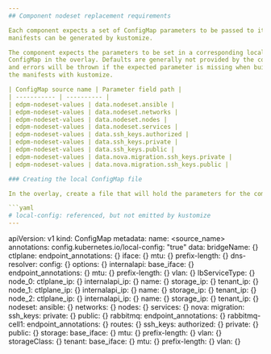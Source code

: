 ```yaml
---
## Component nodeset replacement requirements

Each component expects a set of ConfigMap parameters to be passed to it so that
manifests can be generated by kustomize.

The component expects the parameters to be set in a corresponding local
ConfigMap in the overlay. Defaults are generally not provided by the component,
and errors will be thrown if the expected parameter is missing when building
the manifests with kustomize.

| ConfigMap source name | Parameter field path |
| ----------- | ---------- |
| edpm-nodeset-values | data.nodeset.ansible |
| edpm-nodeset-values | data.nodeset.networks |
| edpm-nodeset-values | data.nodeset.nodes |
| edpm-nodeset-values | data.nodeset.services |
| edpm-nodeset-values | data.ssh_keys.authorized |
| edpm-nodeset-values | data.ssh_keys.private |
| edpm-nodeset-values | data.ssh_keys.public |
| edpm-nodeset-values | data.nova.migration.ssh_keys.private |
| edpm-nodeset-values | data.nova.migration.ssh_keys.public |

### Creating the local ConfigMap file

In the overlay, create a file that will hold the parameters for the component which will be later included as a resource within the `kustomization.yaml` file. The resource name may match the ConfigMap source name with `.yaml` appended or another filename such as `values.yaml`.

```yaml
# local-config: referenced, but not emitted by kustomize
---
```

apiVersion: v1
kind: ConfigMap
metadata:
  name: <source_name>
  annotations:
    config.kubernetes.io/local-config: "true"
data:
    bridgeName: {}
    ctlplane:
        endpoint_annotations: {}
        iface: {}
        mtu: {}
        prefix-length: {}
    dns-resolver:
        config: {}
        options: {}
    internalapi:
        base_iface: {}
        endpoint_annotations: {}
        mtu: {}
        prefix-length: {}
        vlan: {}
    lbServiceType: {}
    node_0:
        ctlplane_ip: {}
        internalapi_ip: {}
        name: {}
        storage_ip: {}
        tenant_ip: {}
    node_1:
        ctlplane_ip: {}
        internalapi_ip: {}
        name: {}
        storage_ip: {}
        tenant_ip: {}
    node_2:
        ctlplane_ip: {}
        internalapi_ip: {}
        name: {}
        storage_ip: {}
        tenant_ip: {}
    nodeset:
        ansible: {}
        networks: {}
        nodes: {}
        services: {}
    nova:
        migration:
            ssh_keys:
                private: {}
                public: {}
    rabbitmq:
        endpoint_annotations: {}
    rabbitmq-cell1:
        endpoint_annotations: {}
    routes: {}
    ssh_keys:
        authorized: {}
        private: {}
        public: {}
    storage:
        base_iface: {}
        mtu: {}
        prefix-length: {}
        vlan: {}
    storageClass: {}
    tenant:
        base_iface: {}
        mtu: {}
        prefix-length: {}
        vlan: {}

```
